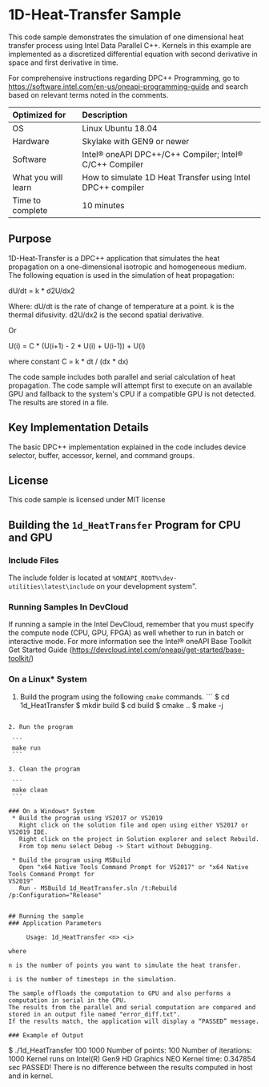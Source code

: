 ﻿# 1D-Heat-Transfer Sample

This code sample demonstrates the simulation of one dimensional heat transfer process using
Intel Data Parallel C++. Kernels in this example are implemented as a discretized differential
equation with second derivative in space and first derivative in time.

For comprehensive instructions regarding DPC++ Programming, go to
https://software.intel.com/en-us/oneapi-programming-guide
and search based on relevant terms noted in the comments.
  
| Optimized for                     | Description
|:---                               |:---
| OS                                | Linux Ubuntu 18.04
| Hardware                          | Skylake with GEN9 or newer
| Software                          | Intel&reg; oneAPI DPC++/C++ Compiler; Intel&reg; C/C++ Compiler
| What you will learn               | How to simulate 1D Heat Transfer using Intel DPC++ compiler
| Time to complete                  | 10 minutes


## Purpose

1D-Heat-Transfer is a DPC++ application that simulates the heat propagation on a one-dimensional 
isotropic and homogeneous medium. The following equation is used in the simulation of heat propagation:

dU/dt = k * d2U/dx2

Where:
dU/dt is the rate of change of temperature at a point.
k is the thermal difusivity.
d2U/dx2 is the second spatial derivative.

Or

U(i) = C * (U(i+1) - 2 * U(i) + U(i-1)) + U(i)

where constant C = k * dt / (dx * dx)

The code sample includes both parallel and serial calculation of heat propagation. The code sample will 
attempt first to execute on an available GPU and fallback to the system's CPU if a compatible GPU is 
not detected. The results are stored in a file.


## Key Implementation Details 

The basic DPC++ implementation explained in the code includes device selector, buffer, accessor, kernel, and command groups.


## License  

This code sample is licensed under MIT license  


## Building the `1d_HeatTransfer` Program for CPU and GPU

### Include Files  
The include folder is located at `%ONEAPI_ROOT%\dev-utilities\latest\include` on your development system".  

### Running Samples In DevCloud
If running a sample in the Intel DevCloud, remember that you must specify the compute node (CPU, GPU, 
FPGA) as well whether to run in batch or interactive mode. For more information see the Intel® oneAPI 
Base Toolkit Get Started Guide (https://devcloud.intel.com/oneapi/get-started/base-toolkit/)

### On a Linux* System  
  1. Build the program using the following `cmake` commands. 
    ```
    $ cd 1d_HeatTransfer
    $ mkdir build
    $ cd build
    $ cmake ..
    $ make -j
   ```

  2. Run the program
    
    ```
    make run  
    ```
   
  3. Clean the program  
    
    ```
    make clean
    ```

### On a Windows* System
    * Build the program using VS2017 or VS2019
      Right click on the solution file and open using either VS2017 or VS2019 IDE.
      Right click on the project in Solution explorer and select Rebuild.
      From top menu select Debug -> Start without Debugging.

    * Build the program using MSBuild
      Open "x64 Native Tools Command Prompt for VS2017" or "x64 Native Tools Command Prompt for
 VS2019"
      Run - MSBuild 1d_HeatTransfer.sln /t:Rebuild /p:Configuration="Release"


## Running the sample
### Application Parameters   
	
        Usage: 1d_HeatTransfer <n> <i>

where

n is the number of points you want to simulate the heat transfer.

i is the number of timesteps in the simulation. 

The sample offloads the computation to GPU and also performs a computation in serial in the CPU. 
The results from the parallel and serial computation are compared and stored in an output file named "error_diff.txt". 
If the results match, the application will display a “PASSED” message.  

### Example of Output
```
$ ./1d_HeatTransfer 100 1000
Number of points: 100
Number of iterations: 1000
Kernel runs on Intel(R) Gen9 HD Graphics NEO
Kernel time: 0.347854 sec
PASSED! There is no difference between the results computed in host and in kernel.
```
